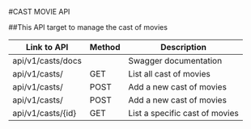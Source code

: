 #CAST MOVIE API

##This API target to manage the cast of movies

|  Link to API | Method | Description |
| --- | --- | --- |
| api/v1/casts/docs  |  | Swagger documentation |
| api/v1/casts/  | GET | List all cast of movies |
| api/v1/casts/  | POST | Add a new cast of movies |
| api/v1/casts/  | POST | Add a new cast of movies |
| api/v1/casts/{id}  | GET | List a specific cast of movies |

